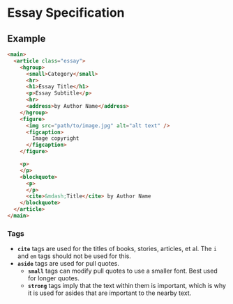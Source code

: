 # Essay Specification

## Example

```html
<main>
  <article class="essay">
    <hgroup>
      <small>Category</small>
      <hr>
      <h1>Essay Title</h1>
      <p>Essay Subtitle</p>
      <hr>
      <address>by Author Name</address>
    </hgroup>
    <figure>
      <img src="path/to/image.jpg" alt="alt text" />
      <figcaption>
        Image copyright 
      </figcaption>
    </figure>

    <p>
    </p>
    <blockquote>
      <p>
      </p>
      <cite>&mdash;Title</cite> by Author Name
    </blockquote>
  </article>
</main>
```

### Tags

- __`cite`__ tags are used for the titles of books, stories, articles, et al.
  The `i` and `em` tags should not be used for this. 
- __`aside`__ tags are used for pull quotes.
  - __`small`__ tags can modify pull quotes to use a smaller font. Best used
    for longer quotes.
  - __`strong`__ tags imply that the text within them is important, which is
    why it is used for asides that are important to the nearby text.     
